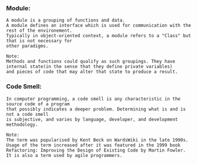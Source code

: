 ﻿### Module:

	A module is a grouping of functions and data. 
	A module defines an interface which is used for communication with the rest of the environement.
	Typically in object-oriented context, a module refers to a "Class" but that is not necessary for 
	other paradigms.

	Note:
	Methods and functions could qualify as such groupings. They have internal state(in the sense that they define private variables) 
	and pieces of code that may alter that state to produce a result.

### Code Smell:

	In computer programming, a code smell is any characteristic in the source code of a program 
	that possibly indicates a deeper problem. Determining what is and is not a code smell
	is subjective, and varies by language, developer, and development methodology.

	Note:
	The term was popularised by Kent Beck on WardsWiki in the late 1990s. 
	Usage of the term increased after it was featured in the 1999 book 
	Refactoring: Improving the Design of Existing Code by Martin Fowler.
	It is also a term used by agile programmers.

